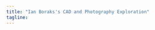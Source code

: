 ```yaml
---
title: "Ian Boraks's CAD and Photography Exploration"
tagline:
---
```


<style>
#back-button, #home-button, p.tagline, .markdown-body {
  display: none;
}

.menu-bar {
  height: 100px;
}

#SolidWorks-button, #photo-button {
  width: 120px;
  border-width: 10px;
}

#main {
  background-color: #2222;
}
</style>
